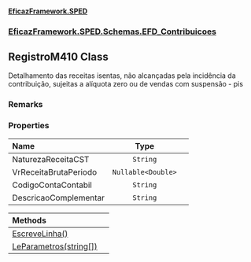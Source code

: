 #### [EficazFramework.SPED](EficazFrameworkSPED.md 'EficazFramework SPED')
### [EficazFramework.SPED.Schemas.EFD_Contribuicoes](EficazFramework.SPED.Schemas.EFD_Contribuicoes.md 'EficazFramework.SPED.Schemas.EFD_Contribuicoes')

## RegistroM410 Class

Detalhamento das receitas isentas, não alcançadas pela incidência da contribuição, sujeitas a alíquota zero ou de vendas com suspensão - pis

### Remarks
### Properties

| Name | Type | |
| :--- | :---: | :--- |
| NaturezaReceitaCST | `String` |  |
| VrReceitaBrutaPeriodo | `Nullable<Double>` |  |
| CodigoContaContabil | `String` |  |
| DescricaoComplementar | `String` |  |

| Methods | |
| :--- | :--- |
| [EscreveLinha()](EficazFramework.SPED.Schemas.EFD_Contribuicoes/RegistroM410/EscreveLinha().md 'EficazFramework.SPED.Schemas.EFD_Contribuicoes.RegistroM410.EscreveLinha()') | |
| [LeParametros(string[])](EficazFramework.SPED.Schemas.EFD_Contribuicoes/RegistroM410/LeParametros(string[]).md 'EficazFramework.SPED.Schemas.EFD_Contribuicoes.RegistroM410.LeParametros(string[])') | |
